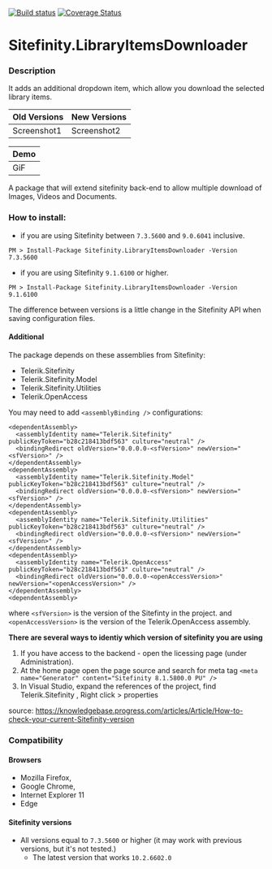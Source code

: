[![Build status](https://ci.appveyor.com/api/projects/status/q7gb7kdr6gn46bcw/branch/development?svg=true)](https://ci.appveyor.com/project/M-Yankov/sitefinity-libraryitemsdownloader/branch/development) [![Coverage Status](https://coveralls.io/repos/github/M-Yankov/Sitefinity.LibraryItemsDownloader/badge.svg?branch=development)](https://coveralls.io/github/M-Yankov/Sitefinity.LibraryItemsDownloader?branch=development)

# Sitefinity.LibraryItemsDownloader

### Description 

It adds an additional dropdown item, which allow you download the selected library items.

| Old Versions | New Versions |
| ------- | ------- |
| Screenshot1 | Screenshot2 |

| Demo |
| ----- |
|   GiF   |


A package that will extend sitefinity back-end to allow multiple download of Images, Videos and Documents.

### How to install:

- if you are using Sitefinity between `7.3.5600` and `9.0.6041` inclusive.

`PM > Install-Package Sitefinity.LibraryItemsDownloader -Version 7.3.5600`

- if you are using Sitefinity `9.1.6100` or higher.

`PM > Install-Package Sitefinity.LibraryItemsDownloader -Version 9.1.6100`

The difference between versions is a little change in the Sitefinity API when saving configuration files.

#### Additional 

The package depends on these assemblies from Sitefinity:
- Telerik.Sitefinity
- Telerik.Sitefinity.Model
- Telerik.Sitefinity.Utilities
- Telerik.OpenAccess

You may need to add `<assemblyBinding />` configurations:

```
<dependentAssembly>
  <assemblyIdentity name="Telerik.Sitefinity" publicKeyToken="b28c218413bdf563" culture="neutral" />
  <bindingRedirect oldVersion="0.0.0.0-<sfVersion>" newVersion="<sfVersion>" />
</dependentAssembly>
<dependentAssembly>
  <assemblyIdentity name="Telerik.Sitefinity.Model" publicKeyToken="b28c218413bdf563" culture="neutral" />
  <bindingRedirect oldVersion="0.0.0.0-<sfVersion>" newVersion="<sfVersion>" />
</dependentAssembly>
<dependentAssembly>
  <assemblyIdentity name="Telerik.Sitefinity.Utilities" publicKeyToken="b28c218413bdf563" culture="neutral" />
  <bindingRedirect oldVersion="0.0.0.0-<sfVersion>" newVersion="<sfVersion>" />
</dependentAssembly>
<dependentAssembly>
  <assemblyIdentity name="Telerik.OpenAccess" publicKeyToken="b28c218413bdf563" culture="neutral" />
  <bindingRedirect oldVersion="0.0.0.0-<openAccessVersion>" newVersion="<openAccessVersion>" />
</dependentAssembly>
<dependentAssembly>

```

where `<sfVersion>` is the version of the Sitefinty in the project.
and `<openAccessVersion>` is the version of the Telerik.OpenAccess assembly.

**There are several ways to identiy which version of sitefinity you are using**

1. If you have access to the backend - open the licessing page (under Administration).
1. At the home page open the page source and search for meta tag `<meta name="Generator" content="Sitefinity 8.1.5800.0 PU" />`
1. In Visual Studio, expand the references of the project, find Telerik.Sitefinity , Right click > properties


source: https://knowledgebase.progress.com/articles/Article/How-to-check-your-current-Sitefinity-version

### Compatibility

#### Browsers

- Mozilla Firefox,
- Google Chrome,
- Internet Explorer 11
- Edge

#### Sitefinity versions

- All versions equal to `7.3.5600` or higher (it may work with previous versions, but it's not tested.)
  - The latest version that works `10.2.6602.0`
  

